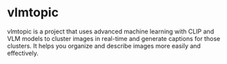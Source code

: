 # vlmtopic
vlmtopic is a project that uses advanced machine learning with CLIP and VLM models to cluster images in real-time and generate captions for those clusters. It helps you organize and describe images more easily and effectively.
